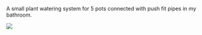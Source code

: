 A small plant watering system for 5 pots connected with push fit pipes in my bathroom.

![](https://ga-beacon.deno.dev/G-4NEP5LC20N:1fbE9YTHTw2pzxI6HO33Mw/github.com/pantryf/plant-watering.arduino)

